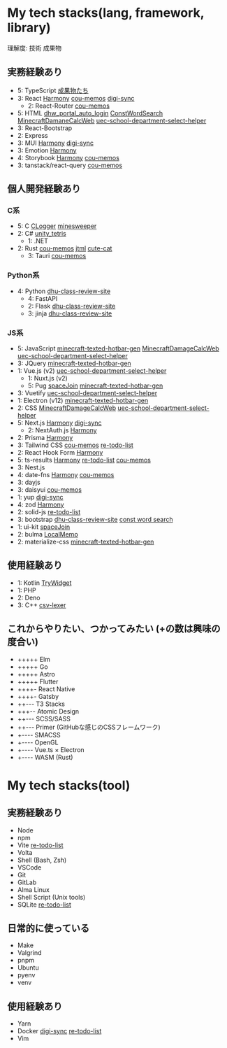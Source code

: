 # My tech stacks(lang, framework, library)
理解度: 技術 成果物
## 実務経験あり
- 5: TypeScript [成果物たち](https://github.com/cou723?tab=repositories&q=&type=public&language=typescript&sort=)
- 3: React [Harmony](https://github.com/cou723/busy_level_calendar) [cou-memos](https://github.com/cou723/cou-memos) [digi-sync](https://github.com/cou723/digi-sync)
  - 2: React-Router [cou-memos](https://github.com/cou723/cou-memos)
- 5: HTML [dhw_portal_auto_login](https://github.com/cou723/dhw_portal_auto_login) [ConstWordSearch](https://github.com/cou723/ConstWordSearch) [MinecraftDamaneCalcWeb](https://github.com/cou723/MinecraftDamageCalcWeb) [uec-school-department-select-helper](https://github.com/cou723/uec-school-department-select-helper)
- 3: React-Bootstrap
- 2: Express
- 3: MUI [Harmony](https://github.com/cou723/busy_level_calendar) [digi-sync](https://github.com/cou723/digi-sync)
- 3: Emotion [Harmony](https://github.com/cou723/busy_level_calendar)
- 4: Storybook [Harmony](https://github.com/cou723/busy_level_calendar) [cou-memos](https://github.com/cou723/cou-memos)
- 3: tanstack/react-query [cou-memos](https://github.com/cou723/cou-memos)
## 個人開発経験あり
### C系
- 5: C [CLogger](https://github.com/cou723/CLogger) [minesweeper](https://github.com/cou723/minesweeper)
- 2: C# [unity_tetris](https://github.com/cou723/unity_tetris)
  - 1: .NET
- 2: Rust [cou-memos](https://github.com/cou723/cou-memos) [jtml](https://github.com/cou723/jtml) [cute-cat](https://github.com/cou723/cute-cat)
  - 3: Tauri [cou-memos](https://github.com/cou723/cou-memos)
### Python系
- 4: Python [dhu-class-review-site](https://github.com/cou723/dhu-class-review-site)
  - 4: FastAPI 
  - 2: Flask [dhu-class-review-site](https://github.com/cou723/dhu-class-review-site)
  - 3: jinja [dhu-class-review-site](https://github.com/cou723/dhu-class-review-site)
### JS系
- 5: JavaScript [minecraft-texted-hotbar-gen](https://github.com/cou723/minecraft-texted-hotbar-gen) [MinecraftDamageCalcWeb](https://github.com/cou723/MinecraftDamageCalcWeb) [uec-school-department-select-helper](https://github.com/cou723/uec-school-department-select-helper)
- 3: JQuery [minecraft-texted-hotbar-gen](https://github.com/cou723/minecraft-texted-hotbar-gen)
- 1: Vue.js (v2) [uec-school-department-select-helper](https://github.com/cou723/uec-school-department-select-helper)
  - 1: Nuxt.js (v2)
  - 5: Pug [spaceJoin](https://github.com/cou723/spaceJoin) [minecraft-texted-hotbar-gen](https://github.com/cou723/minecraft-texted-hotbar-gen)
- 3: Vuetify [uec-school-department-select-helper](https://github.com/cou723/uec-school-department-select-helper)
- 1: Electron (v12) [minecraft-texted-hotbar-gen](https://github.com/cou723/minecraft-texted-hotbar-gen)
- 2: CSS [MinecraftDamageCalcWeb](https://github.com/cou723/MinecraftDamageCalcWeb) [uec-school-department-select-helper](https://github.com/cou723/uec-school-department-select-helper)
- 5: Next.js [Harmony](https://github.com/cou723/busy_level_calendar) [digi-sync](https://github.com/cou723/digi-sync)
  - 2: NextAuth.js [Harmony](https://github.com/cou723/busy_level_calendar)
- 2: Prisma [Harmony](https://github.com/cou723/busy_level_calendar)
- 3: Tailwind CSS [cou-memos](https://github.com/cou723/cou-memos) [re-todo-list](https://github.com/cou723/re-todo-list)
- 2: React Hook Form [Harmony](https://github.com/cou723/busy_level_calendar)
- 5: ts-results [Harmony](https://github.com/cou723/busy_level_calendar) [re-todo-list](https://github.com/cou723/re-todo-list) [cou-memos](https://github.com/cou723/cou-memos)
- 3: Nest.js
- 4: date-fns [Harmony](https://github.com/cou723/busy_level_calendar) [cou-memos](https://github.com/cou723/cou-memos)
- 3: dayjs
- 3: daisyui [cou-memos](https://github.com/cou723/cou-memos)
- 1: yup [digi-sync](https://github.com/cou723/digi-sync)
- 4: zod [Harmony](https://github.com/cou723/busy_level_calendar) 
- 2: solid-js [re-todo-list](https://github.com/cou723/re-todo-list)
- 3: bootstrap [dhu-class-review-site](https://github.com/cou723/dhu-class-review-site) [const word search](https://github.com/cou723/ConstWordSearch)
- 1: ui-kit [spaceJoin](https://github.com/cou723/spaceJoin)
- 2: bulma [LocalMemo](https://github.com/cou723/LocalMemo)
- 2: materialize-css [minecraft-texted-hotbar-gen](https://github.com/cou723/minecraft-texted-hotbar-gen)
## 使用経験あり
- 1: Kotlin [TryWidget](https://github.com/cou723/TryWidget)
- 1: PHP
- 2: Deno
- 3: C++ [csv-lexer](https://github.com/cou723/csv-lexer)
## これからやりたい、つかってみたい (+の数は興味の度合い)
- +++++ Elm
- +++++ Go
- +++++ Astro 
- +++++ Flutter 
- ++++- React Native 
- ++++- Gatsby 
- ++--- T3 Stacks 
- +++-- Atomic Design 
- ++--- SCSS/SASS 
- ++--- Primer (GitHubな感じのCSSフレームワーク) 
- +---- SMACSS 
- +---- OpenGL 
- +---- Vue.ts × Electron 
- +---- WASM (Rust) 

# My tech stacks(tool)
## 実務経験あり
- Node
- npm
- Vite [re-todo-list](https://github.com/cou723/re-todo-list)
- Volta
- Shell (Bash, Zsh)
- VSCode
- Git
- GitLab
- Alma Linux
- Shell Script (Unix tools)
- SQLite [re-todo-list](https://github.com/cou723/re-todo-list)
## 日常的に使っている
- Make
- Valgrind
- pnpm
- Ubuntu
- pyenv
- venv
## 使用経験あり
- Yarn
- Docker [digi-sync](https://github.com/cou723/digi-sync) [re-todo-list](https://github.com/cou723/re-todo-list)
- Vim
